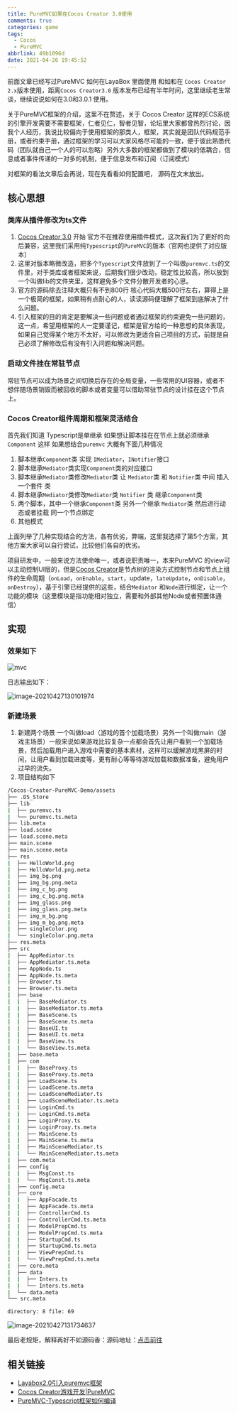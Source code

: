 ```yaml
---
title: PureMVC如果在Cocos Creator 3.0使用
comments: true
categories: game
tags:
  - Cocos
  - PureMVC
abbrlink: 49b1096d
date: 2021-04-26 19:45:52
---
```


前面文章已经写过PureMVC 如何在LayaBox 里面使用 和如和在 `Cocos Creator 2.x`版本使用，距离`Cocos Creator3.0` 版本发布已经有半年时间，这里继续老生常谈，继续说说如何在3.0和3.0.1 使用。
<!--more-->
关于PureMVC框架的介绍，这里不在赘述，关于 Cocos Creator 这样的ECS系统的引擎开发需要不需要框架，仁者见仁，智者见智，论坛里大家都曾热烈讨论，因我个人经历，我说比较偏向于使用框架的那类人，框架，其实就是团队代码规范手册，或者约束手册，通过框架的学习可以大家风格尽可能的一致，便于彼此熟悉代码（团队就自己一个人的可以忽略）另外大多数的框架都做到了模块的低耦合，信息或者事件传递的一对多的机制，便于信息发布和订阅（订阅模式）

对框架的看法文章后会再说，现在先看看如何配置吧， 源码在文末放出。

## 核心思想

### 类库从插件修改为ts文件

1. [Cocos Creator 3.0](https://www.cocos.com/docs) 开始 官方不在推荐使用插件模式，这次我们为了更好的向后兼容，这里我们采用纯`Typescript`的`PureMVC`的版本（官网也提供了对应版本）
2. 这里对版本略微改造，把多个`Typescript`文件放到了一个叫做`puremvc.ts`的文件里，对于类库或者框架来说，后期我们很少改动，稳定性比较高，所以放到一个叫做lib的文件夹里，这样避免多个文件分散开发者的心思。
3. 官方的源码除去注释大概只有不到800行 核心代码大概500行左右，算得上是一个极简的框架，如果稍有点耐心的人，读读源码便理解了框架到底解决了什么问题。
4. 引入框架的目的肯定是要解决一些问题或者通过框架的约束避免一些问题的，这一点，希望用框架的人一定要谨记，框架是官方给的一种思想的具体表现，如果自己觉得某个地方不太好，可以修改为更适合自己项目的方式，前提是自己必须了解修改后有没有引入问题和解决问题。

### 启动文件挂在常驻节点

常驻节点可以成为场景之间切换后存在的全局变量，一些常用的UI容器，或者不想伴随场景销毁而被回收的脚本或者变量可以借助常驻节点的设计挂在这个节点上。

### Cocos Creator组件周期和框架灵活结合

首先我们知道 Typescript是单继承 如果想让脚本挂在在节点上就必须继承 `Component` 这样 如果想结合`puremvc` 大概有下面几种情况

1. 脚本继承`Component`类 实现 `IMediator`，`INotifier`接口
2. 脚本继承`Mediator`类实现`Component`类的对应接口
3. 脚本继承`Mediator`类修改`Mediator`类 让 `Mediator`类 和 `Notifier`类 中间 插入一个套件 类 
4. 脚本继承`Mediator`类修改`Mediator`类 `Notifier` 类 继承`Component`类
5. 两个脚本，其中一个继承`Component`类 另外一个继承 `Mediator`类 然后进行动态或者挂载 同一个节点绑定
6. 其他模式

上面列举了几种实现结合的方法，各有优劣，弊端，这里我选择了第5个方案，其他方案大家可以自行尝试，比较他们各自的优劣。

项目研发中，一般来说方法使命唯一，或者说职责唯一，本来PureMVC 的view可以主动控制UI层的，但是[Cocos Creator](https://www.cocos.com/docs)是节点树的渲染方式控制节点和节点上组件的生命周期（`onLoad`，`onEnable`，`start`，update，`lateUpdate`，`onDisable`，`onDestroy`），基于引擎已经提供的这些，结合`Mediator` 和`Node`进行绑定，让一个功能的模块（这里模块是指功能相对独立，需要和外部其他Node或者预置体通信）

## 实现

### 效果如下

![mvc](PureMVC如何在Cocos-Creator-3-0使用/mvc.gif)

日志输出如下：

![image-20210427130101974](PureMVC如何在Cocos-Creator-3-0使用/image-20210427130101974.png)



### 新建场景

1. 新建两个场景 一个叫做load（游戏的首个加载场景）另外一个叫做main（游戏主场景）一般来说如果游戏比较复杂一点都会首先让用户看到一个加载场景，然后加载用户进入游戏中需要的基本素材，这样可以缓解游戏黑屏的时间，让用户看到加载进度等，更有耐心等等待游戏加载和数据准备，避免用户过早的流失。
2. 项目结构如下

```bash
/Cocos-Creator-PureMVC-Demo/assets
├── .DS_Store
├── lib
|  ├── puremvc.ts
|  └── puremvc.ts.meta
├── lib.meta
├── load.scene
├── load.scene.meta
├── main.scene
├── main.scene.meta
├── res
|  ├── HelloWorld.png
|  ├── HelloWorld.png.meta
|  ├── img_bg.png
|  ├── img_bg.png.meta
|  ├── img_c_bg.png
|  ├── img_c_bg.png.meta
|  ├── img_glass.png
|  ├── img_glass.png.meta
|  ├── img_m_bg.png
|  ├── img_m_bg.png.meta
|  ├── singleColor.png
|  └── singleColor.png.meta
├── res.meta
├── src
|  ├── AppMediator.ts
|  ├── AppMediator.ts.meta
|  ├── AppNode.ts
|  ├── AppNode.ts.meta
|  ├── Browser.ts
|  ├── Browser.ts.meta
|  ├── base
|  |  ├── BaseMediator.ts
|  |  ├── BaseMediator.ts.meta
|  |  ├── BaseScene.ts
|  |  ├── BaseScene.ts.meta
|  |  ├── BaseUI.ts
|  |  ├── BaseUI.ts.meta
|  |  ├── BaseView.ts
|  |  └── BaseView.ts.meta
|  ├── base.meta
|  ├── com
|  |  ├── BaseProxy.ts
|  |  ├── BaseProxy.ts.meta
|  |  ├── LoadScene.ts
|  |  ├── LoadScene.ts.meta
|  |  ├── LoadSceneMediator.ts
|  |  ├── LoadSceneMediator.ts.meta
|  |  ├── LoginCmd.ts
|  |  ├── LoginCmd.ts.meta
|  |  ├── LoginProxy.ts
|  |  ├── LoginProxy.ts.meta
|  |  ├── MainScene.ts
|  |  ├── MainScene.ts.meta
|  |  ├── MainSceneMediator.ts
|  |  └── MainSceneMediator.ts.meta
|  ├── com.meta
|  ├── config
|  |  ├── MsgConst.ts
|  |  └── MsgConst.ts.meta
|  ├── config.meta
|  ├── core
|  |  ├── AppFacade.ts
|  |  ├── AppFacade.ts.meta
|  |  ├── ControllerCmd.ts
|  |  ├── ControllerCmd.ts.meta
|  |  ├── ModelPrepCmd.ts
|  |  ├── ModelPrepCmd.ts.meta
|  |  ├── StartupCmd.ts
|  |  ├── StartupCmd.ts.meta
|  |  ├── ViewPrepCmd.ts
|  |  └── ViewPrepCmd.ts.meta
|  ├── core.meta
|  ├── data
|  |  ├── Inters.ts
|  |  └── Inters.ts.meta
|  └── data.meta
└── src.meta

directory: 8 file: 69
```



![image-20210427131734637](PureMVC如何在Cocos-Creator-3-0使用/image-20210427131734637.png)

最后老规矩，解释再好不如源码香：源码地址：[点击前往](https://github.com/jsroads/Cocos-Creator-PureMVC-Demo.git)

## 相关链接

- [Layabox2.0引入puremvc框架](https://blog.asroads.com/post/b9cefc56.html)
- [Cocos Creator游戏开发|PureMVC](https://blog.asroads.com/post/492e8cf3.html)
- [PureMVC-Typescript框架如何编译](https://blog.asroads.com/post/a484008f.html)

